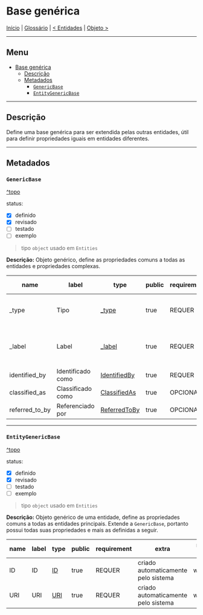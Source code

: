 # Base genérica

[Início](../../../README.md) | [Glossário](../../glossario.md) | [< Entidades](../entities.md) | [Objeto >](./objeto.md)

---

## Menu <!-- omit in toc -->

- [Base genérica](#base-genérica)
  - [Descrição](#descrição)
  - [Metadados](#metadados)
    - [`GenericBase`](#genericbase)
    - [`EntityGenericBase`](#entitygenericbase)

---

## Descrição

Define uma base genérica para ser extendida pelas outras entidades, útil para definir propriedades iguais em entidades diferentes.

---

## Metadados

### `GenericBase`

[^topo](#base-genérica)

status:

- [x] definido
- [x] revisado
- [ ] testado
- [ ] exemplo
  
> tipo `object` usado em `Entities`

**Descrição:** Objeto genérico, define as propriedades comuns a todas as entidades e propriedades complexas.

| name           | label             | type                                              | public | requirement | extra                                                   | map: linked art | map: crm                                                                            |
| -------------- | ----------------- | ------------------------------------------------- | ------ | ----------- | ------------------------------------------------------- | --------------- | ----------------------------------------------------------------------------------- |
| _type          | Tipo              | [_type](./../../metadados.md#_type)               | true   | REQUER      | const: DEVE ser igual ao tipo que extende a GenericBase | _type           | [crm:P2_has_type](http://cidoc-crm.org/cidoc-crm/7.1.2/P2_has_type)                 |
| _label         | Label             | [_label](./../../metadados.md#_label)             | true   | REQUER      | criado automaticamente baseado no campo identified_by   | _label          | [crm:P1_is_identified_by](http://cidoc-crm.org/cidoc-crm/7.1.2/P1_is_identified_by) |
| identified_by  | Identificado como | [IdentifiedBy](./../../metadados.md#identifiedby) | true   | REQUER      |                                                         | identified_by   | [crm:P1_is_identified_by](http://cidoc-crm.org/cidoc-crm/7.1.2/P1_is_identified_by) |
| classified_as  | Classificado como | [ClassifiedAs](./../../metadados.md#classifiedas) | true   | OPCIONAL    |                                                         | classified_as   | [crm:P2_has_type](http://cidoc-crm.org/cidoc-crm/7.1.2/P2_has_type)                 |
| referred_to_by | Referenciado por  | [ReferredToBy](./../../metadados.md#referredtoby) | true   | OPCIONAL    |                                                         | referred_to_by  | [crm:P67_refers_to](http://cidoc-crm.org/cidoc-crm/7.1.2/P67_refers_to)             |

---

### `EntityGenericBase`

[^topo](#base-genérica)

status:

- [x] definido
- [x] revisado
- [ ] testado
- [ ] exemplo

> tipo `object` usado em `Entities`

**Descrição:** Objeto genérico de uma entidade, define as propriedades comuns a todas as entidades principais. Extende a `GenericBase`, portanto possui todas suas propriedades e mais as definidas a seguir.

| name | label | type                            | public | requirement | extra                               | map: wp |
| ---- | ----- | ------------------------------- | ------ | ----------- | ----------------------------------- | ------- |
| ID   | ID    | [ID](./../../metadados.md#ID)   | true   | REQUER      | criado automaticamente pelo sistema | wp:ID   |
| URI  | URI   | [URI](./../../metadados.md#uri) | true   | REQUER      | criado automaticamente pelo sistema | wp:URI  |

